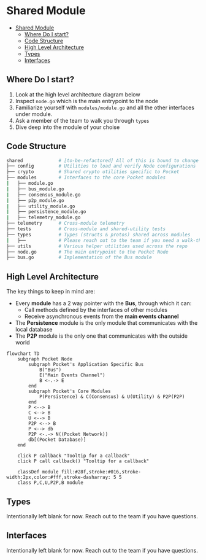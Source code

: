 # Shared Module

- [Shared Module](#shared-module)
  - [Where Do I start?](#where-do-i-start)
  - [Code Structure](#code-structure)
  - [High Level Architecture](#high-level-architecture)
  - [Types](#types)
  - [Interfaces](#interfaces)

## Where Do I start?

1. Look at the high level architecture diagram below
2. Inspect `node.go` which is the main entrypoint to the node
3. Familiarize yourself with `modules/module.go` and all the other interfaces under module.
4. Ask a member of the team to walk you through `types`
5. Dive deep into the module of your choise

## Code Structure

```bash
shared             # [to-be-refactored] All of this is bound to change
├── config         # Utilities to load and verify Node configurations
├── crypto         # Shared crypto utilities specific to Pocket
├── modules        # Interfaces to the core Pocket modules
|   ├── module.go
|   ├── bus_module.go
|   ├── consensus_module.go
|   ├── p2p_module.go
|   ├── utility_module.go
|   ├── persistence_module.go
|   ├── telemetry_module.go
├── telemetry      # Cross-module telemetry
├── tests          # Cross-module and shared-utility tests
├── types          # Types (structs & protos) shared across modules
|   ├──            # Please reach out to the team if you need a walk-through for these
├── utils          # Various helper utilities used across the repo
├── node.go        # The main entrypoint to the Pocket Node
├── bus.go         # Implementation of the Bus module
```

## High Level Architecture

The key things to keep in mind are:

- Every **module** has a 2 way pointer with the **Bus**, through which it can:
  - Call methods defined by the interfaces of other modules
  - Receive asynchronous events from the **main events channel**
- The **Persistence** module is the only module that communicates with the local database
- The **P2P** module is the only one that communicates with the outside world

<!-- Though this flowchart could be made more explicit, it was implemented in mermaid to follow the Visualisation-As-Code paradigm and make it easier to maintain and upkeep. -->

```mermaid
flowchart TD
    subgraph Pocket Node
        subgraph Pocket's Application Specific Bus
            B("Bus")
            E("Main Events Channel")
            B <-.-> E
        end
        subgraph Pocket's Core Modules
            P(Persistence) & C(Consensus) & U(Utility) & P2P(P2P)
        end
        P <--> B
        C <--> B
        U <--> B
        P2P <--> B
        P <--> db
        P2P <-.-> N((Pocket Network))
        db[(Pocket Database)]
    end

    click P callback "Tooltip for a callback"
    click P call callback() "Tooltip for a callback"

    classDef module fill:#28f,stroke:#016,stroke-width:2px,color:#fff,stroke-dasharray: 5 5
    class P,C,U,P2P,B module
```

## Types

Intentionally left blank for now. Reach out to the team if you have questions.

## Interfaces

Intentionally left blank for now. Reach out to the team if you have questions.
